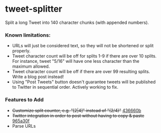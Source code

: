 # tweet-splitter
Split a long Tweet into 140 character chunks (with appended numbers).

### Known limitations:
- URLs will just be considered text, so they will not be shortened or split properly.
- Tweet character count will be off for splits 1-9 if there are over 10 splits. For instance, tweet "5/16" will have one less character than the maximum allowed.
- Tweet character count will be off if there are over 99 resulting splits. Write a blog post instead!
- Using "Post Tweets" button doesn't guarantee tweets will be published to Twitter in sequential order. Actively working to fix.

### Features to Add
- ~~Customize split counter, e.g. "[2|4]" instead of "(2/4)"~~ [ 436660b](https://github.com/damonbauer/tweet-splitter/commit/436660b29e58d8e54ed7638d1f3959b7af7f6b57)
- ~~Twitter integration in order to post without having to copy & paste~~ [965a30f](https://github.com/damonbauer/tweet-splitter/commit/965a30f16e424ba3974947cfd674cdef89eb2816)
- Parse URLs
